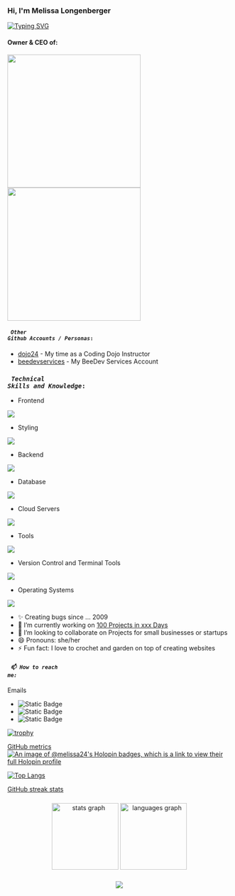### Hi, I'm Melissa Longenberger

[![Typing SVG](https://readme-typing-svg.demolab.com?font=Fira+Code&size=24&pause=1000&color=B6A04F&random=false&width=535&lines=Full+Stack+Developer+and+Educator;Small+business+Owner)](https://git.io/typing-svg)

#### Owner & CEO of:
<a href="https://beedev-services.com"><img src="https://images.thehive-services.com/beeDevServices/Logo_2.png" width="300" /></a>
<a href="https://techbyte-learning.com"><img src="https://images.thehive-services.com/techByteLearning/title04-01.png" width="300" /></a>

#### <code> _**Other Github Accounts / Personas**_: </code>
- <a href="https://github.com/dojo-24">dojo24</a> - My time as a Coding Dojo Instructor
- <a href="https??github.com/beedevservices">beedevservices</a> - My BeeDev Services Account

### <code> _**Technical Skills and Knowledge**_: </code>

- Frontend
<p align="left">
  <a href="https://skillicons.dev">
    <img src="https://skillicons.dev/icons?i=html,js,jquery,react,vite,nextjs,redux,pug,md" />
  </a>
</p>

- Styling
<p align="left">
  <a href="https://skillicons.dev">
    <img src="https://skillicons.dev/icons?i=css,less,tailwind,materialui,styledcomponents,sass" />
  </a>
</p>

- Backend
<p align="left">
  <a href="https://skillicons.dev">
    <img src="https://skillicons.dev/icons?i=nodejs,py,django,java,eclipse,spring,flask,fastapi,express,cs,dotnet,regex" />
  </a>
</p>

- Database
<p align="left">
  <a href="https://skillicons.dev">
    <img src="https://skillicons.dev/icons?i=mysql,postgresql,sqlite,mongodb" />
  </a>
</p>

- Cloud Servers
<p align="left">
  <a href="https://skillicons.dev">
    <img src="https://skillicons.dev/icons?i=azure,aws,cloudflare,heroku,netlify,vercel" />
  </a>
</p>

- Tools
<p align="left">
  <a href="https://skillicons.dev">
    <img src="https://skillicons.dev/icons?i=figma,vscode,postman,codepen,replit,discord,discordjs,cypress,devto,notion,npm,obsidian" />
  </a>
</p>

- Version Control and Terminal Tools
<p align="left">
  <a href="https://skillicons.dev">
    <img src="https://skillicons.dev/icons?i=git,github,githubactions,bitbucket,gitlab,bash,powershell,vim,nginx" />
  </a>
</p>

- Operating Systems
<p align="left">
  <a href="https://skillicons.dev">
    <img src="https://skillicons.dev/icons?i=apple,windows,linux,ubuntu" />
  </a>
</p>


- ✨ Creating bugs since ... 2009
- 🔭 I’m currently working on [100 Projects in xxx Days](https://100project100days.vercel.app/)
- 👯 I’m looking to collaborate on Projects for small businesses or startups
- 😄 Pronouns: she/her 
- ⚡ Fun fact: I love to crochet and garden on top of creating websites


#### <code> _**📫 How to reach me:**_ </code>
Emails
-   ![Static Badge](https://img.shields.io/badge/gmail-melissalongenberger24%40gmail.com-blue)
-   ![Static Badge](https://img.shields.io/badge/business-beedev.services%40gmail.com-bue)
-   ![Static Badge](https://img.shields.io/badge/business-techbyte.learning%40gmail.com-bue)



[![trophy](https://github-profile-trophy.vercel.app/?username=melissa-24)](https://github.com/ryo-ma/github-profile-trophy)

[GitHub metrics](https://metrics.lecoq.io/insights/melissa-24)
[![An image of @melissa24's Holopin badges, which is a link to view their full Holopin profile](https://holopin.me/melissa24)](https://holopin.io/@melissa24)

[![Top Langs](https://github-readme-stats.vercel.app/api/top-langs/?username=melissa-24)](https://github.com/anuraghazra/github-readme-stats)

[GitHub streak stats](https://github-readme-streak-stats.herokuapp.com/?user=melissa-24)  

###

<div align="center">
  <img src="https://github-readme-stats.vercel.app/api?username=melissa-24&hide_title=false&hide_rank=false&show_icons=true&include_all_commits=true&count_private=true&disable_animations=false&theme=dracula&locale=en&hide_border=false&order=1" height="150" alt="stats graph"  />
  <img src="https://github-readme-stats.vercel.app/api/top-langs?username=melissa-24&locale=en&hide_title=false&layout=compact&card_width=320&langs_count=5&theme=dracula&hide_border=false&order=2" height="150" alt="languages graph"  />
</div>

###

<div align="center">
  <img src="https://profile-counter.glitch.me/melissa-24/count.svg?"  />
</div>
